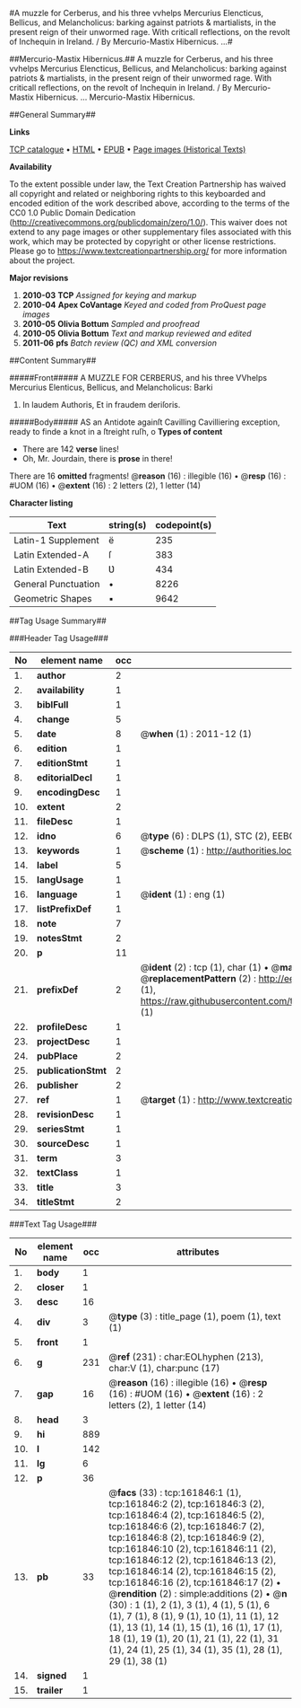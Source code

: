 #A muzzle for Cerberus, and his three vvhelps Mercurius Elencticus, Bellicus, and Melancholicus: barking against patriots & martialists, in the present reign of their unwormed rage. With criticall reflections, on the revolt of Inchequin in Ireland. / By Mercurio-Mastix Hibernicus. ...#

##Mercurio-Mastix Hibernicus.##
A muzzle for Cerberus, and his three vvhelps Mercurius Elencticus, Bellicus, and Melancholicus: barking against patriots & martialists, in the present reign of their unwormed rage. With criticall reflections, on the revolt of Inchequin in Ireland. / By Mercurio-Mastix Hibernicus. ...
Mercurio-Mastix Hibernicus.

##General Summary##

**Links**

[TCP catalogue](http://www.ota.ox.ac.uk/tcp/)  • 
[HTML](http://tei.it.ox.ac.uk/tcp/Texts-HTML/free/A89/A89434.html)  • 
[EPUB](http://tei.it.ox.ac.uk/tcp/Texts-EPUB/free/A89/A89434.epub) • 
[Page images (Historical Texts)](https://historicaltexts.jisc.ac.uk/eebo-99861393e)

**Availability**

To the extent possible under law, the Text Creation Partnership has waived all copyright and related or neighboring rights to this keyboarded and encoded edition of the work described above, according to the terms of the CC0 1.0 Public Domain Dedication (http://creativecommons.org/publicdomain/zero/1.0/). This waiver does not extend to any page images or other supplementary files associated with this work, which may be protected by copyright or other license restrictions. Please go to https://www.textcreationpartnership.org/ for more information about the project.

**Major revisions**

1. __2010-03__ __TCP__ *Assigned for keying and markup*
1. __2010-04__ __Apex CoVantage__ *Keyed and coded from ProQuest page images*
1. __2010-05__ __Olivia Bottum__ *Sampled and proofread*
1. __2010-05__ __Olivia Bottum__ *Text and markup reviewed and edited*
1. __2011-06__ __pfs__ *Batch review (QC) and XML conversion*

##Content Summary##

#####Front#####
A MUZZLE FOR CERBERUS, and his three VVhelps Mercurius Elenticus, Bellicus, and Melancholicus: Barki
1. In laudem Authoris, Et in fraudem deriſoris.

#####Body#####
AS an Antidote againſt Cavilling Cavilliering exception, ready to finde a knot in a ſtreight ruſh, o
**Types of content**

  * There are 142 **verse** lines!
  * Oh, Mr. Jourdain, there is **prose** in there!

There are 16 **omitted** fragments! 
 @__reason__ (16) : illegible (16)  •  @__resp__ (16) : #UOM (16)  •  @__extent__ (16) : 2 letters (2), 1 letter (14)

**Character listing**


|Text|string(s)|codepoint(s)|
|---|---|---|
|Latin-1 Supplement|ë|235|
|Latin Extended-A|ſ|383|
|Latin Extended-B|Ʋ|434|
|General Punctuation|•|8226|
|Geometric Shapes|▪|9642|

##Tag Usage Summary##

###Header Tag Usage###

|No|element name|occ|attributes|
|---|---|---|---|
|1.|__author__|2||
|2.|__availability__|1||
|3.|__biblFull__|1||
|4.|__change__|5||
|5.|__date__|8| @__when__ (1) : 2011-12 (1)|
|6.|__edition__|1||
|7.|__editionStmt__|1||
|8.|__editorialDecl__|1||
|9.|__encodingDesc__|1||
|10.|__extent__|2||
|11.|__fileDesc__|1||
|12.|__idno__|6| @__type__ (6) : DLPS (1), STC (2), EEBO-CITATION (1), PROQUEST (1), VID (1)|
|13.|__keywords__|1| @__scheme__ (1) : http://authorities.loc.gov/ (1)|
|14.|__label__|5||
|15.|__langUsage__|1||
|16.|__language__|1| @__ident__ (1) : eng (1)|
|17.|__listPrefixDef__|1||
|18.|__note__|7||
|19.|__notesStmt__|2||
|20.|__p__|11||
|21.|__prefixDef__|2| @__ident__ (2) : tcp (1), char (1)  •  @__matchPattern__ (2) : ([0-9\-]+):([0-9IVX]+) (1), (.+) (1)  •  @__replacementPattern__ (2) : http://eebo.chadwyck.com/downloadtiff?vid=$1&page=$2 (1), https://raw.githubusercontent.com/textcreationpartnership/Texts/master/tcpchars.xml#$1 (1)|
|22.|__profileDesc__|1||
|23.|__projectDesc__|1||
|24.|__pubPlace__|2||
|25.|__publicationStmt__|2||
|26.|__publisher__|2||
|27.|__ref__|1| @__target__ (1) : http://www.textcreationpartnership.org/docs/. (1)|
|28.|__revisionDesc__|1||
|29.|__seriesStmt__|1||
|30.|__sourceDesc__|1||
|31.|__term__|3||
|32.|__textClass__|1||
|33.|__title__|3||
|34.|__titleStmt__|2||


###Text Tag Usage###

|No|element name|occ|attributes|
|---|---|---|---|
|1.|__body__|1||
|2.|__closer__|1||
|3.|__desc__|16||
|4.|__div__|3| @__type__ (3) : title_page (1), poem (1), text (1)|
|5.|__front__|1||
|6.|__g__|231| @__ref__ (231) : char:EOLhyphen (213), char:V (1), char:punc (17)|
|7.|__gap__|16| @__reason__ (16) : illegible (16)  •  @__resp__ (16) : #UOM (16)  •  @__extent__ (16) : 2 letters (2), 1 letter (14)|
|8.|__head__|3||
|9.|__hi__|889||
|10.|__l__|142||
|11.|__lg__|6||
|12.|__p__|36||
|13.|__pb__|33| @__facs__ (33) : tcp:161846:1 (1), tcp:161846:2 (2), tcp:161846:3 (2), tcp:161846:4 (2), tcp:161846:5 (2), tcp:161846:6 (2), tcp:161846:7 (2), tcp:161846:8 (2), tcp:161846:9 (2), tcp:161846:10 (2), tcp:161846:11 (2), tcp:161846:12 (2), tcp:161846:13 (2), tcp:161846:14 (2), tcp:161846:15 (2), tcp:161846:16 (2), tcp:161846:17 (2)  •  @__rendition__ (2) : simple:additions (2)  •  @__n__ (30) : 1 (1), 2 (1), 3 (1), 4 (1), 5 (1), 6 (1), 7 (1), 8 (1), 9 (1), 10 (1), 11 (1), 12 (1), 13 (1), 14 (1), 15 (1), 16 (1), 17 (1), 18 (1), 19 (1), 20 (1), 21 (1), 22 (1), 31 (1), 24 (1), 25 (1), 34 (1), 35 (1), 28 (1), 29 (1), 38 (1)|
|14.|__signed__|1||
|15.|__trailer__|1||
